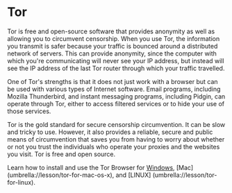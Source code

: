 [Title]: # (Tor)
[Order]: # (1)

# Tor

Tor is free and open-source software that provides anonymity as well as allowing you to circumvent censorship. When you use Tor, the information you transmit is safer because your traffic is bounced around a distributed network of servers. This can provide anonymity, since the computer with which you're communicating will never see your IP address, but instead will see the IP address of the last Tor router through which your traffic travelled.

One of Tor's strengths is that it does not just work with a browser but can be used with various types of Internet software. Email programs, including Mozilla Thunderbird, and instant messaging programs, including Pidgin, can operate through Tor, either to access filtered services or to hide your use of those services.

Tor is the gold standard for secure censorship circumvention. It can be slow and tricky to use. However, it also provides a reliable, secure and public means of circumvention that saves you from having to worry about whether or not you trust the individuals who operate your proxies and the websites you visit. Tor is free and open source.

Learn how to install and use the Tor Browser for [Windows](umbrella://lesson/tor-for-windows), [Mac] (umbrella://lesson/tor-for-mac-os-x), and [LINUX] (umbrella://lesson/tor-for-linux). 
